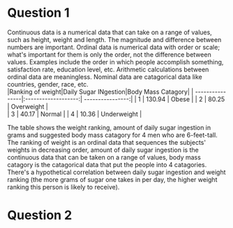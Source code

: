 # Question 1
Continuous data is a numerical data that can take on a range of values, such as height, weight and length. The magnitude and difference between numbers are important. Ordinal data is numerical data with order or scale; what's important for them is only the order, not the difference between values. Examples include the order in which people accomplish something, satisfaction rate, education level, etc. Arithmetic calculations between ordinal data are meaningless. Nominal data are catagorical data like countries, gender, race, etc.   
|Ranking of weight|Daily Sugar INgestion|Body Mass Catagory|
| ----------------|:-------------------:| ----------------:|
|        1        |       130.94        |      Obese       |
|        2        |        80.25        |    Overweight    |  
|        3        |        40.17        |      Normal      | 
|        4        |        10.36        |    Underweight   |

The table shows the weight ranking, amount of daily sugar ingestion in grams and suggested body mass catagory for 4 men who are 6-feet-tall. The ranking of weight is an ordinal data that sequences the subjects' weights in decreasing order, amount of daily sugar ingestion is the continuous data that can be taken on a range of values, body mass catagory is the catagorical data that put the people into 4 catagories. There's a hypothetical correlation between daily sugar ingestion and weight ranking (the more grams of sugar one takes in per day, the higher weight ranking this person is likely to receive). 

# Question 2
